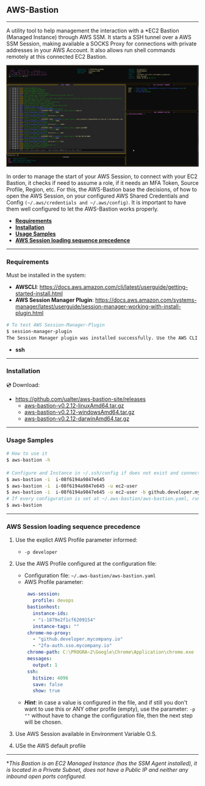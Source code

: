 ## **AWS-Bastion**
---
A utility tool to help management the interaction with a *EC2 Bastion (Managed Instance) through AWS SSM. It starts a SSH tunnel over a AWS SSM Session, making available a SOCKS Proxy for connections with private addresses in your AWS Account. It also allows run shell commands remotely at this connected EC2 Bastion.

![AWS Bastion](./docs/screenshot_1.png)

In order to manage the start of your AWS Session, to connect with your EC2 Bastion, it checks if need to assume a role, if it needs an MFA Token, Source Profile, Region, etc. For this, the AWS-Bastion base the decisions, of how to open the AWS Session, on your configured AWS Shared Credentials and Config ```(~/.aws/credentials and ~/.aws/config)```. It is important to have them well configured to let the AWS-Bastion works properly. 


  - [**Requirements**](#requirements)
  - [**Installation**](#installation)
  - [**Usage Samples**](#usage-samples)
  - [**AWS Session loading sequence precedence**](#aws-session-loading-sequence-precedence)

--- 

### **Requirements**
Must be installed in the system:
- **AWSCLI**: https://docs.aws.amazon.com/cli/latest/userguide/getting-started-install.html
- **AWS Session Manager Plugin**: https://docs.aws.amazon.com/systems-manager/latest/userguide/session-manager-working-with-install-plugin.html
```bash
# To test AWS Session-Manager-Plugin
$ session-manager-plugin
The Session Manager plugin was installed successfully. Use the AWS CLI to start a session.
```
- **ssh** 

---

### **Installation**

:cd: Download:
- https://github.com/ualter/aws-bastion-site/releases
  - [aws-bastion-v0.2.12-linuxAmd64.tar.gz](https://github.com/ualter/aws-bastion-site/releases/download/v0.2.12/aws-bastion-v0.2.12-linuxAmd64.tar.gz)
  - [aws-bastion-v0.2.12-windowsAmd64.tar.gz](https://github.com/ualter/aws-bastion-site/releases/download/v0.2.12/aws-bastion-v0.2.12-windowsAmd64.tar.gz)
  - [aws-bastion-v0.2.12-darwinAmd64.tar.gz](https://github.com/ualter/aws-bastion-site/releases/download/v0.2.12/aws-bastion-v0.2.12-darwinAmd64.tar.gz)

---

### **Usage Samples**

```bash
# How to use it
$ aws-bastion -h

# Configure and Instance in ~/.ssh/config if does not exist and connect to it
$ aws-bastion -i  i-08f6194a9847e645
$ aws-bastion -i  i-08f6194a9847e645 -u ec2-user
$ aws-bastion -i  i-08f6194a9847e645 -u ec2-user -b github.developer.mycompany.io
# If every configuration is set at ~/.aws-bastion/aws-bastion.yaml, runs only:
$ aws-bastion
```

---

### **AWS Session loading sequence precedence**
1. Use the explict AWS Profile parameter informed: 
   - `-p developer`
2. Use the AWS Profile configured at the configuration file:
   - Configuration file: `~/.aws-bastion/aws-bastion.yaml`
   - AWS Profile parameter:
     ```yaml
      aws-session:
        profile: devops
      bastionhost:
        instance-ids:
        - "i-1879e2f1cf6209154"
        instance-tags: ""
      chrome-no-proxy:
        - "github.developer.mycompany.io"
        - "2fa-auth.sso.mycompany.io"  
      chrome-path: C:\PROGRA~2\Google\Chrome\Application\chrome.exe
      messages:
        output: 1
      ssh:
        bitsize: 4096
        save: false
        show: true
     ```
    - ***Hint***: in case a value is configured in the file, and if still you don't want to use this or ANY other profile (empty), use the parameter: `-p ""` without have to change the configuration file, then the next step will be chosen.
  
3. Use AWS Session available in Environment Variable O.S.
   
4. USe the AWS default profile

---

**This Bastion is an EC2 Managed Instance (has the SSM Agent installed), it is located in a Private Subnet, does not have a Public IP and neither any inbound open ports configured.*